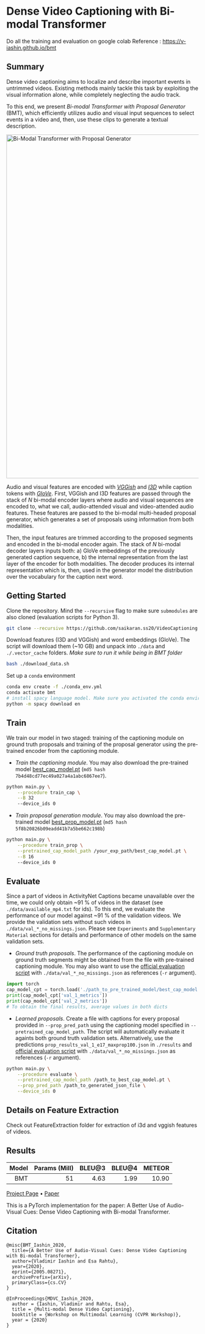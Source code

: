 # Dense Video Captioning with Bi-modal Transformer
Do all the training and evaluation on google colab
Reference : https://v-iashin.github.io/bmt
## Summary

Dense video captioning aims to localize and describe important events in untrimmed videos. Existing methods mainly tackle this task by exploiting the visual information alone, while completely neglecting the audio track. 

To this end, we present *Bi-modal Transformer with Proposal Generator* (BMT), which efficiently utilizes audio and visual input sequences to select events in a video and, then, use these clips to generate a textual description.

<img src="https://github.com/v-iashin/v-iashin.github.io/raw/master/images/bmt/bi_modal_transformer.svg" alt="Bi-Modal Transformer with Proposal Generator" width="900">

Audio and visual features are encoded with [*VGGish*](https://github.com/tensorflow/models/tree/0b3a8abf095cb8866ca74c2e118c1894c0e6f947/research/audioset/vggish) and [*I3D*](https://github.com/hassony2/kinetics_i3d_pytorch/tree/51240948f9ae92808c390e7217041d6fd89414e9) while caption tokens with [*GloVe*](https://torchtext.readthedocs.io/en/latest/vocab.html#glove). First, VGGish and I3D features are passed through the stack of *N* bi-modal encoder layers where audio and visual sequences are encoded to, what we call, audio-attended visual and video-attended audio features. These features are passed to the bi-modal multi-headed proposal generator, which generates a set of proposals using information from both modalities. 

Then, the input features are trimmed according to the proposed segments and encoded in the bi-modal encoder again. The stack of *N* bi-modal decoder layers inputs both: a) GloVe embeddings of the previously generated caption sequence, b) the internal representation from the last layer of the encoder for both modalities. The decoder produces its internal representation which is, then, used in the generator model the distribution over the vocabulary for the caption next word.

<!-- <img src="https://github.com/v-iashin/v-iashin.github.io/raw/master/images/bmt/proposal_generator_compressed.svg" alt="Bi-Modal Transformer with Proposal Generator" height="400"> -->

## Getting Started
Clone the repository. Mind the `--recursive` flag to make sure `submodules` are also cloned (evaluation scripts for Python 3).
```bash
git clone --recursive https://github.com/saikaran.ss20/VideoCaptioning.git
```

Download features (I3D and VGGish) and word embeddings (GloVe). The script will download them (~10 GB) and unpack into `./data` and `./.vector_cache` folders. *Make sure to run it while being in BMT folder*
```bash
bash ./download_data.sh
```

Set up a `conda` environment
```bash
conda env create -f ./conda_env.yml
conda activate bmt
# install spacy language model. Make sure you activated the conda environment
python -m spacy download en
```

## Train

We train our model in two staged: training of the captioning module on ground truth proposals and training of the proposal generator using the pre-trained encoder from the captioning module.

- *Train the captioning module*. You may also download the pre-trained model [best_cap_model.pt](https://a3s.fi/swift/v1/AUTH_a235c0f452d648828f745589cde1219a/bmt/best_cap_model.pt) (`md5 hash 7b4d48cd77ec49a027a4a1abc6867ee7`).
```bash
python main.py \
    --procedure train_cap \
    --B 32
    --device_ids 0
```

- *Train proposal generation module*. You may also download the pre-trained model [best_prop_model.pt](https://a3s.fi/swift/v1/AUTH_a235c0f452d648828f745589cde1219a/bmt/best_prop_model.pt) (`md5 hash 5f8b20826b09eadd41b7a5be662c198b`)
```bash
python main.py \
    --procedure train_prop \
    --pretrained_cap_model_path /your_exp_path/best_cap_model.pt \
    --B 16
    --device_ids 0
```

## Evaluate

Since a part of videos in ActivityNet Captions became unavailable over the time, we could only obtain ~91 % of videos in the dataset (see `./data/available_mp4.txt` for ids). To this end, we evaluate the performance of our model against ~91 % of the validation videos. We provide the validation sets without such videos in `./data/val_*_no_missings.json`. Please see `Experiments` and `Supplementary Material` sections for details and performance of other models on the same validation sets.

- *Ground truth proposals*. The performance of the captioning module on ground truth segments might be obtained from the file with pre-trained captioning module. You may also want to use the [official evaluation script](https://github.com/ranjaykrishna/densevid_eval/tree/9d4045aced3d827834a5d2da3c9f0692e3f33c1c) with `./data/val_*_no_missings.json` as references (`-r` argument).
```python
import torch
cap_model_cpt = torch.load('./path_to_pre_trained_model/best_cap_model.pt', map_location='cpu')
print(cap_model_cpt['val_1_metrics'])
print(cap_model_cpt['val_2_metrics'])
# To obtain the final results, average values in both dicts
```

- *Learned proposals*. Create a file with captions for every proposal provided in `--prop_pred_path` using the captioning model specified in `--pretrained_cap_model_path`. The script will automatically evaluate it againts both ground truth validation sets. Alternatively, use the predictions `prop_results_val_1_e17_maxprop100.json` in `./results` and [official evaluation script](https://github.com/ranjaykrishna/densevid_eval/tree/9d4045aced3d827834a5d2da3c9f0692e3f33c1c) with `./data/val_*_no_missings.json` as references (`-r` argument).
```bash
python main.py \
    --procedure evaluate \
    --pretrained_cap_model_path /path_to_best_cap_model.pt \
    --prop_pred_path /path_to_generated_json_file \
    --device_ids 0
```


## Details on Feature Extraction
Check out FeatureExtraction folder for extraction of i3d and vggish features of videos.

## Results

|                                    Model | Params (Mill) | BLEU@3 | BLEU@4 | METEOR |
|-----------------------------------------:|--------------:|-------:|-------:|-------:|
|                                      BMT |            51 |   4.63 |   1.99 |  10.90 |



[Project Page](https://v-iashin.github.io/bmt) • [Paper](https://arxiv.org/abs/2005.08271)

This is a PyTorch implementation for the paper: A Better Use of Audio-Visual Cues: Dense Video Captioning with Bi-modal Transformer.
## Citation
```
@misc{BMT_Iashin_2020,
  title={A Better Use of Audio-Visual Cues: Dense Video Captioning with Bi-modal Transformer},
  author={Vladimir Iashin and Esa Rahtu},
  year={2020},
  eprint={2005.08271},
  archivePrefix={arXiv},
  primaryClass={cs.CV}
}
```
```
@InProceedings{MDVC_Iashin_2020,
  author = {Iashin, Vladimir and Rahtu, Esa},
  title = {Multi-modal Dense Video Captioning},
  booktitle = {Workshop on Multimodal Learning (CVPR Workshop)},
  year = {2020}
}
```
